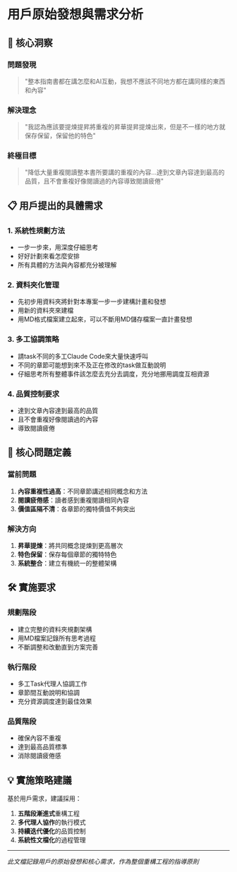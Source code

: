 # 用戶原始發想與需求分析

## 🧠 核心洞察

### 問題發現
> "整本指南書都在講怎麼和AI互動，我想不應該不同地方都在講同樣的東西和內容"

### 解決理念
> "我認為應該要提煉提昇將重複的昇華提昇提煉出來，但是不一樣的地方就保存保留，保留他的特色"

### 終極目標
> "降低大量重複閱讀整本書所要講的重複的內容...達到文章內容達到最高的品質，且不會重複好像閱讀過的內容導致閱讀疲倦"

## 📋 用戶提出的具體需求

### 1. 系統性規劃方法
- 一步一步來，用深度仔細思考
- 好好計劃來看怎麼安排
- 所有具體的方法與內容都充分被理解

### 2. 資料夾化管理
- 先初步用資料夾將針對本專案一步一步建構計畫和發想
- 用新的資料夾來建檔
- 用MD格式檔案建立起來，可以不斷用MD儲存檔案一直計畫發想

### 3. 多工協調策略
- 請task不同的多工Claude Code來大量快速呼叫
- 不同的章節可能想到來不及正在修改的task做互動說明
- 仔細思考所有整體事件該怎麼去充分去調度，充分地挪用調度互相資源

### 4. 品質控制要求
- 達到文章內容達到最高的品質
- 且不會重複好像閱讀過的內容
- 導致閱讀疲倦

## 🎯 核心問題定義

### 當前問題
1. **內容重複性過高**：不同章節講述相同概念和方法
2. **閱讀疲倦感**：讀者感到重複閱讀相同內容
3. **價值區隔不清**：各章節的獨特價值不夠突出

### 解決方向
1. **昇華提煉**：將共同概念提煉到更高層次
2. **特色保留**：保存每個章節的獨特特色
3. **系統整合**：建立有機統一的整體架構

## 🛠️ 實施要求

### 規劃階段
- 建立完整的資料夾規劃架構
- 用MD檔案記錄所有思考過程
- 不斷調整和改動直到方案完善

### 執行階段  
- 多工Task代理人協調工作
- 章節間互動說明和協調
- 充分資源調度達到最佳效果

### 品質階段
- 確保內容不重複
- 達到最高品質標準
- 消除閱讀疲倦感

## 💡 實施策略建議

基於用戶需求，建議採用：
1. **五階段漸進式**重構工程
2. **多代理人協作**的執行模式  
3. **持續迭代優化**的品質控制
4. **系統性文檔化**的過程管理

---

*此文檔記錄用戶的原始發想和核心需求，作為整個重構工程的指導原則*